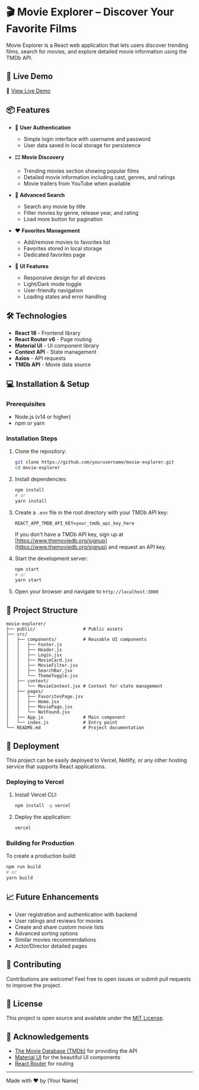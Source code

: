 # 🎬 Movie Explorer – Discover Your Favorite Films

Movie Explorer is a React web application that lets users discover trending films, search for movies, and explore detailed movie information using the TMDb API.

## 🚀 Live Demo

🔗 [View Live Demo](https://movie-explorer.vercel.app)

## 📦 Features

- 🔐 **User Authentication**
  - Simple login interface with username and password
  - User data saved in local storage for persistence

- 🎞️ **Movie Discovery**
  - Trending movies section showing popular films
  - Detailed movie information including cast, genres, and ratings
  - Movie trailers from YouTube when available

- 🔎 **Advanced Search**
  - Search any movie by title
  - Filter movies by genre, release year, and rating
  - Load more button for pagination

- ❤️ **Favorites Management**
  - Add/remove movies to favorites list
  - Favorites stored in local storage
  - Dedicated favorites page

- 🎨 **UI Features**
  - Responsive design for all devices
  - Light/Dark mode toggle
  - User-friendly navigation
  - Loading states and error handling

## 🛠️ Technologies

- **React 18** - Frontend library
- **React Router v6** - Page routing
- **Material UI** - UI component library 
- **Context API** - State management
- **Axios** - API requests
- **TMDb API** - Movie data source

## 💻 Installation & Setup

### Prerequisites
- Node.js (v14 or higher)
- npm or yarn

### Installation Steps

1. Clone the repository:
   ```bash
   git clone https://github.com/yourusername/movie-explorer.git
   cd movie-explorer
   ```

2. Install dependencies:
   ```bash
   npm install
   # or
   yarn install
   ```

3. Create a `.env` file in the root directory with your TMDb API key:
   ```
   REACT_APP_TMDB_API_KEY=your_tmdb_api_key_here
   ```
   If you don't have a TMDb API key, sign up at [https://www.themoviedb.org/signup](https://www.themoviedb.org/signup) and request an API key.

4. Start the development server:
   ```bash
   npm start
   # or
   yarn start
   ```

5. Open your browser and navigate to `http://localhost:3000`

## 📁 Project Structure

```
movie-explorer/
├── public/                  # Public assets
├── src/
│   ├── components/          # Reusable UI components
│   │   ├── Footer.js
│   │   ├── Header.js
│   │   ├── Login.jsx
│   │   ├── MovieCard.jsx
│   │   ├── MovieFilter.jsx
│   │   ├── SearchBar.jsx
│   │   └── ThemeToggle.jsx
│   ├── context/
│   │   └── MovieContext.jsx # Context for state management
│   ├── pages/
│   │   ├── FavoritesPage.jsx
│   │   ├── Home.jsx
│   │   ├── MoviePage.jsx
│   │   └── NotFound.jsx
│   ├── App.js               # Main component
│   └── index.js             # Entry point
└── README.md                # Project documentation
```

## 🚀 Deployment

This project can be easily deployed to Vercel, Netlify, or any other hosting service that supports React applications.

### Deploying to Vercel

1. Install Vercel CLI:
   ```bash
   npm install -g vercel
   ```

2. Deploy the application:
   ```bash
   vercel
   ```

### Building for Production

To create a production build:

```bash
npm run build
# or
yarn build
```

## 📈 Future Enhancements

- User registration and authentication with backend
- User ratings and reviews for movies
- Create and share custom movie lists
- Advanced sorting options
- Similar movies recommendations
- Actor/Director detailed pages

## 🤝 Contributing

Contributions are welcome! Feel free to open issues or submit pull requests to improve the project.

## 📝 License

This project is open source and available under the [MIT License](LICENSE).

## 👏 Acknowledgements

- [The Movie Database (TMDb)](https://www.themoviedb.org/) for providing the API
- [Material UI](https://mui.com/) for the beautiful UI components
- [React Router](https://reactrouter.com/) for routing

---

Made with ❤️ by [Your Name]